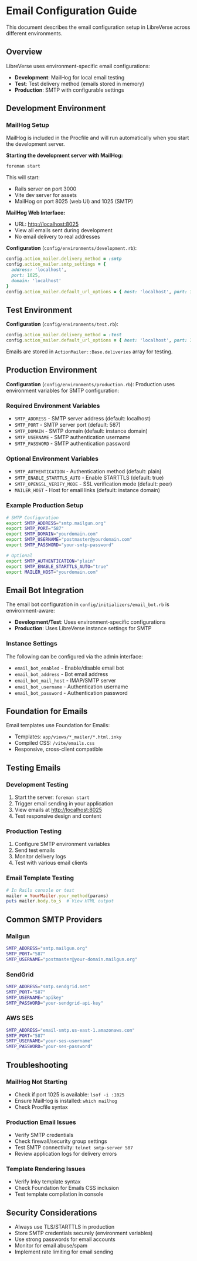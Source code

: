 # Email Configuration Guide

This document describes the email configuration setup in LibreVerse across different environments.

## Overview

LibreVerse uses environment-specific email configurations:

- **Development**: MailHog for local email testing
- **Test**: Test delivery method (emails stored in memory)
- **Production**: SMTP with configurable settings

## Development Environment

### MailHog Setup

MailHog is included in the Procfile and will run automatically when you start the development server.

**Starting the development server with MailHog:**

```bash
foreman start
```

This will start:

- Rails server on port 3000
- Vite dev server for assets
- MailHog on port 8025 (web UI) and 1025 (SMTP)

**MailHog Web Interface:**

- URL: <http://localhost:8025>
- View all emails sent during development
- No email delivery to real addresses

**Configuration** (`config/environments/development.rb`):

```ruby
config.action_mailer.delivery_method = :smtp
config.action_mailer.smtp_settings = {
  address: 'localhost',
  port: 1025,
  domain: 'localhost'
}
config.action_mailer.default_url_options = { host: 'localhost', port: 3000 }
```

## Test Environment

**Configuration** (`config/environments/test.rb`):

```ruby
config.action_mailer.delivery_method = :test
config.action_mailer.default_url_options = { host: 'localhost', port: 3000 }
```

Emails are stored in `ActionMailer::Base.deliveries` array for testing.

## Production Environment

**Configuration** (`config/environments/production.rb`):
Production uses environment variables for SMTP configuration:

### Required Environment Variables

- `SMTP_ADDRESS` - SMTP server address (default: localhost)
- `SMTP_PORT` - SMTP server port (default: 587)
- `SMTP_DOMAIN` - SMTP domain (default: instance domain)
- `SMTP_USERNAME` - SMTP authentication username
- `SMTP_PASSWORD` - SMTP authentication password

### Optional Environment Variables

- `SMTP_AUTHENTICATION` - Authentication method (default: plain)
- `SMTP_ENABLE_STARTTLS_AUTO` - Enable STARTTLS (default: true)
- `SMTP_OPENSSL_VERIFY_MODE` - SSL verification mode (default: peer)
- `MAILER_HOST` - Host for email links (default: instance domain)

### Example Production Setup

```bash
# SMTP Configuration
export SMTP_ADDRESS="smtp.mailgun.org"
export SMTP_PORT="587"
export SMTP_DOMAIN="yourdomain.com"
export SMTP_USERNAME="postmaster@yourdomain.com"
export SMTP_PASSWORD="your-smtp-password"

# Optional
export SMTP_AUTHENTICATION="plain"
export SMTP_ENABLE_STARTTLS_AUTO="true"
export MAILER_HOST="yourdomain.com"
```

## Email Bot Integration

The email bot configuration in `config/initializers/email_bot.rb` is environment-aware:

- **Development/Test**: Uses environment-specific configurations
- **Production**: Uses LibreVerse instance settings for SMTP

### Instance Settings

The following can be configured via the admin interface:

- `email_bot_enabled` - Enable/disable email bot
- `email_bot_address` - Bot email address
- `email_bot_mail_host` - IMAP/SMTP server
- `email_bot_username` - Authentication username
- `email_bot_password` - Authentication password

## Foundation for Emails

Email templates use Foundation for Emails:

- Templates: `app/views/*_mailer/*.html.inky`
- Compiled CSS: `/vite/emails.css`
- Responsive, cross-client compatible

## Testing Emails

### Development Testing

1. Start the server: `foreman start`
2. Trigger email sending in your application
3. View emails at <http://localhost:8025>
4. Test responsive design and content

### Production Testing

1. Configure SMTP environment variables
2. Send test emails
3. Monitor delivery logs
4. Test with various email clients

### Email Template Testing

```ruby
# In Rails console or test
mailer = YourMailer.your_method(params)
puts mailer.body.to_s  # View HTML output
```

## Common SMTP Providers

### Mailgun

```bash
SMTP_ADDRESS="smtp.mailgun.org"
SMTP_PORT="587"
SMTP_USERNAME="postmaster@your-domain.mailgun.org"
```

### SendGrid

```bash
SMTP_ADDRESS="smtp.sendgrid.net"
SMTP_PORT="587"
SMTP_USERNAME="apikey"
SMTP_PASSWORD="your-sendgrid-api-key"
```

### AWS SES

```bash
SMTP_ADDRESS="email-smtp.us-east-1.amazonaws.com"
SMTP_PORT="587"
SMTP_USERNAME="your-ses-username"
SMTP_PASSWORD="your-ses-password"
```

## Troubleshooting

### MailHog Not Starting

- Check if port 1025 is available: `lsof -i :1025`
- Ensure MailHog is installed: `which mailhog`
- Check Procfile syntax

### Production Email Issues

- Verify SMTP credentials
- Check firewall/security group settings
- Test SMTP connectivity: `telnet smtp-server 587`
- Review application logs for delivery errors

### Template Rendering Issues

- Verify Inky template syntax
- Check Foundation for Emails CSS inclusion
- Test template compilation in console

## Security Considerations

- Always use TLS/STARTTLS in production
- Store SMTP credentials securely (environment variables)
- Use strong passwords for email accounts
- Monitor for email abuse/spam
- Implement rate limiting for email sending
